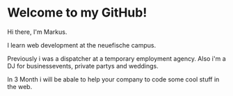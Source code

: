 # Welcome to my GitHub!

Hi there, I'm Markus.

I learn web development at the neuefische campus.

Previously i was a dispatcher at a temporary employment agency. Also i'm a DJ for businessevents, private partys and weddings.

In 3 Month i will be abale to help your company to code some cool stuff in the web.
